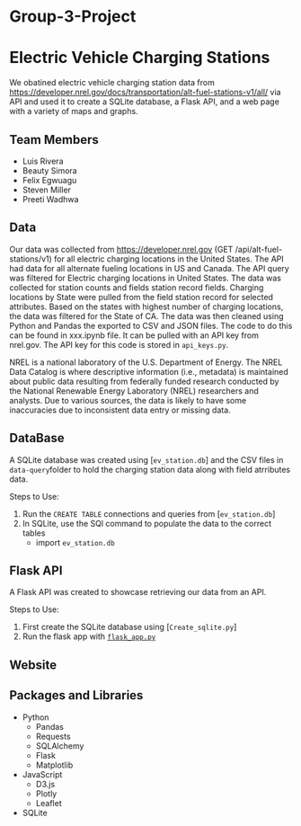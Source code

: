 # Group-3-Project

# Electric Vehicle Charging Stations

We obatined electric vehicle charging station data from https://developer.nrel.gov/docs/transportation/alt-fuel-stations-v1/all/ via API and used it to create a SQLite database, a Flask API, and a web page with a variety of maps and graphs.

## Team Members
- Luis Rivera
- Beauty Simora 
- Felix Egwuagu
- Steven Miller
- Preeti Wadhwa


## Data
Our data was collected from https://developer.nrel.gov (GET /api/alt-fuel-stations/v1) for all electric charging locations in the United States. The API had data for all alternate fueling locations in US and Canada. The API query was filtered for Electric charging locations in United States. The data was collected for station counts and fields station record fields. Charging locations by State were pulled from the field station record for selected attributes. Based on the states with highest number of charging locations, the data was filtered for the State of CA. The data was then cleaned using Python and Pandas the exported to CSV and JSON files. The code to do this can be found in xxx.ipynb file. It can be pulled with an API key from nrel.gov. The API key for this code is stored in `api_keys.py`.


NREL is a national laboratory of the U.S. Department of Energy. The NREL Data Catalog is where descriptive information (i.e., metadata) is maintained about public data resulting from federally funded research conducted by the National Renewable Energy Laboratory (NREL) researchers and analysts. Due to various sources, the data is likely to have some inaccuracies due to inconsistent data entry or missing data.

## DataBase
A SQLite database was created using [`ev_station.db`] and the CSV files in `data-query`folder to hold the charging station data along with field atrributes data.

Steps to Use:
1. Run the `CREATE TABLE` connections and queries from [`ev_station.db`]
2. In SQLite, use the SQl command to populate the data to the correct tables
    - import `ev_station.db` 



## Flask API
A Flask API was created to showcase retrieving our data from an API. 

Steps to Use:
1. First create the SQLite database using [`Create_sqlite.py`]
2. Run the flask app with [`flask_app.py`](/flaskAPI/flask_app.py)

    

## Website




## Packages and Libraries
- Python
    - Pandas
    - Requests
    - SQLAlchemy
    - Flask
    - Matplotlib
- JavaScript
    - D3.js
    - Plotly
    - Leaflet
- SQLite